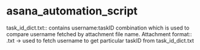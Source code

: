 # asana_automation_script

task_id_dict.txt::
contains username:taskID combination which is used to compare username fetched by attachment file name.
Attachment format::
<anything>_<anything>_<username>.txt -> used to fetch username to get particular taskID from task_id_dict.txt
